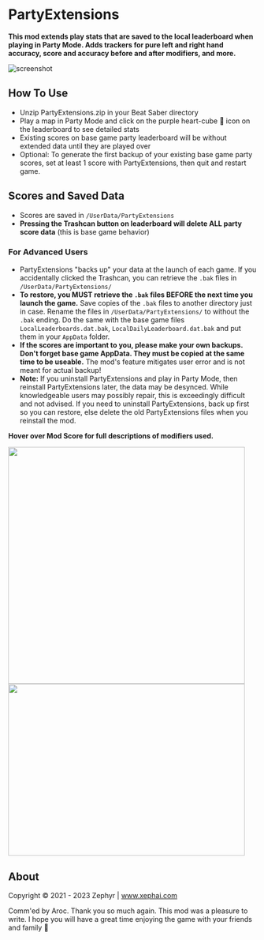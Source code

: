 # PartyExtensions
**This mod extends play stats that are saved to the local leaderboard when playing in Party Mode. Adds trackers for pure left and right hand accuracy, score and accuracy before and after modifiers, and more.**

![screenshot](https://github.com/zeph-yr/PartyExtensions/blob/master/Screenshots/partyextensions_menu_9.png)

## How To Use
- Unzip PartyExtensions.zip in your Beat Saber directory
- Play a map in Party Mode and click on the purple heart-cube 💟 icon on the leaderboard to see detailed stats
- Existing scores on base game party leaderboard will be without extended data until they are played over
- Optional: To generate the first backup of your existing base game party scores, set at least 1 score with PartyExtensions, then quit and restart game.

## Scores and Saved Data
- Scores are saved in `/UserData/PartyExtensions`
- **Pressing the Trashcan button on leaderboard will delete ALL party score data** (this is base game behavior)

### For Advanced Users
- PartyExtensions "backs up" your data at the launch of each game. If you accidentally clicked the Trashcan, you can retrieve the `.bak` files in `/UserData/PartyExtensions/`
- **To restore, you MUST retrieve the `.bak` files BEFORE the next time you launch the game.** Save copies of the `.bak` files to another directory just in case. Rename the files in `/UserData/PartyExtensions/` to without the `.bak` ending. Do the same with the base game files `LocalLeaderboards.dat.bak`, `LocalDailyLeaderboard.dat.bak` and put them in your `AppData` folder.
- **If the scores are important to you, please make your own backups. Don't forget base game AppData. They must be copied at the same time to be useable.** The mod's feature mitigates user error and is not meant for actual backup!
- **Note:** If you uninstall PartyExtensions and play in Party Mode, then reinstall PartyExtensions later, the data may be desynced. While knowledgeable users may possibly repair, this is exceedingly difficult and not advised. If you need to uninstall PartyExtensions, back up first so you can restore, else delete the old PartyExtensions files when you reinstall the mod.


<b>Hover over Mod Score for full descriptions of modifiers used.</b>

<img src="https://github.com/zeph-yr/PartyExtensions/blob/master/Screenshots/partyextensions_menu_11_crop.png" width="480"/><img src="https://github.com/zeph-yr/PartyExtensions/blob/master/Screenshots/partyextensions_menu_12.png" width="480" height="348.6"/>

## About
Copyright © 2021 - 2023 Zephyr | www.xephai.com

Comm'ed by Aroc. Thank you so much again. This mod was a pleasure to write. I hope you will have a great time enjoying the game with your friends and family 💖
